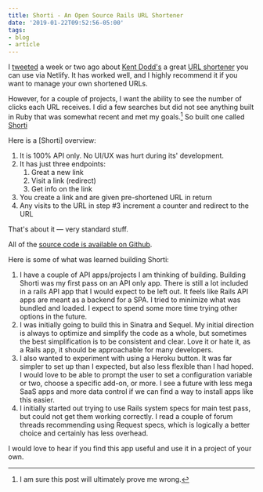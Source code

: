 ```yaml
---
title: Shorti - An Open Source Rails URL Shortener
date: '2019-01-22T09:52:56-05:00'
tags:
- blog
- article
---
```


I [tweeted][4] a week or two ago about [Kent Dodd's][1]  a great [URL shortener][2] you can use via Netlify. It has worked well, and I highly recommend it if you want to manage your own shortened URLs.

However, for a couple of projects, I want the ability to see the number of clicks each URL receives. I did a few searches but did not see anything built in Ruby that was somewhat recent and met my goals.[^1] So built one called [Shorti][3]

Here is a [Shorti] overview:

1. It is 100% API only. No UI/UX was hurt during its' development.
2. It has just three endpoints:
    1. Great a new link
    2. Visit a link (redirect)
    3. Get info on the link
3. You create a link and are given pre-shortened URL in return
4. Any visits to the URL in step #3 increment a counter and redirect to the URL

That's about it — very standard stuff.

All of the [source code is available on Github][3].

Here is some of what was learned building Shorti:

1. I have a couple of API apps/projects I am thinking of building. Building Shorti was my first pass on an API only app. There is still a lot included in a rails API app that I would expect to be left out. It feels like Rails API apps are meant as a backend for a SPA. I tried to minimize what was bundled and loaded. I expect to spend some more time trying other options in the future.
2. I was initially going to build this in Sinatra and Sequel. My initial direction is always to optimize and simplify the code as a whole, but sometimes the best simplification is to be consistent and clear. Love it or hate it, as a Rails app, it should be approachable for many developers.
3. I also wanted to experiment with using a Heroku button. It was far simpler to set up than I expected, but also less flexible than I had hoped. I would love to be able to prompt the user to set a configuration variable or two, choose a specific add-on, or more. I see a future with less mega SaaS apps and more data control if we can find a way to install apps like this easier.
4. I initially started out trying to use Rails system specs for main test pass, but could not get them working correctly. I read a couple of forum threads recommending using Request specs, which is logically a better choice and certainly has less overhead.

I would love to hear if you find this app useful and use it in a project of your own.

[^1]: I am sure this post will ultimately prove me wrong.

[1]:https://twitter.com/kentcdodds
[2]:https://github.com/kentcdodds/netlify-shortener
[3]:https://github.com/scottwater/shorti
[4]:https://twitter.com/scottw/status/1080881356412997632
